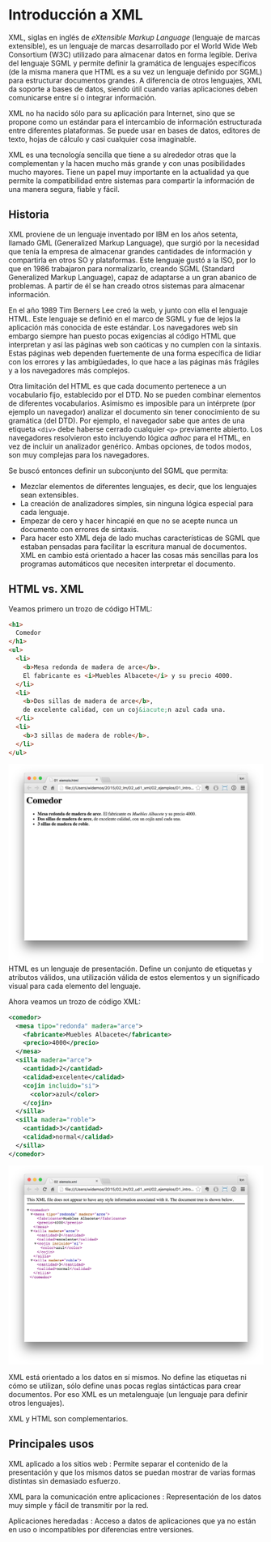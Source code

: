 # Introducción a XML  

XML, siglas en inglés de *eXtensible Markup Language* (lenguaje de marcas extensible), es un lenguaje de marcas desarrollado por el World Wide Web Consortium (W3C) utilizado para almacenar datos en forma legible. Deriva del lenguaje SGML y permite definir la gramática de lenguajes específicos (de la misma manera que HTML es a su vez un lenguaje definido por SGML) para estructurar documentos grandes. A diferencia de otros lenguajes, XML da soporte a bases de datos, siendo útil cuando varias aplicaciones deben comunicarse entre sí o integrar información.

XML no ha nacido sólo para su aplicación para Internet, sino que se propone como un estándar para el intercambio de información estructurada entre diferentes plataformas. Se puede usar en bases de datos, editores de texto, hojas de cálculo y casi cualquier cosa imaginable.

XML es una tecnología sencilla que tiene a su alrededor otras que la complementan y la hacen mucho más grande y con unas posibilidades mucho mayores. Tiene un papel muy importante en la actualidad ya que permite la compatibilidad entre sistemas para compartir la información de una manera segura, fiable y fácil.

## Historia  

XML proviene de un lenguaje inventado por IBM en los años setenta, llamado GML (Generalized Markup Language), que surgió por la necesidad que tenía la empresa de almacenar grandes cantidades de información y compartirla en otros SO y plataformas. Este lenguaje gustó a la ISO, por lo que en 1986 trabajaron para normalizarlo, creando SGML (Standard Generalized Markup Language), capaz de adaptarse a un gran abanico de problemas. A partir de él se han creado otros sistemas para almacenar información.

En el año 1989 Tim Berners Lee creó la web, y junto con ella el lenguaje HTML. Este lenguaje se definió en el marco de SGML y fue de lejos la aplicación más conocida de este estándar. Los navegadores web sin embargo siempre han puesto pocas exigencias al código HTML que interpretan y así las páginas web son caóticas y no cumplen con la sintaxis. Estas páginas web dependen fuertemente de una forma específica de lidiar con los errores y las ambigüedades, lo que hace a las páginas más frágiles y a los navegadores más complejos.

Otra limitación del HTML es que cada documento pertenece a un vocabulario fijo, establecido por el DTD. No se pueden combinar elementos de diferentes vocabularios. Asimismo es imposible para un intérprete (por ejemplo un navegador) analizar el documento sin tener conocimiento de su gramática (del DTD). Por ejemplo, el navegador sabe que antes de una etiqueta `<div>` debe haberse cerrado cualquier `<p>` previamente abierto. Los navegadores resolvieron esto incluyendo lógica *adhoc* para el HTML, en vez de incluir un analizador genérico. Ambas opciones, de todos modos, son muy complejas para los navegadores.

Se buscó entonces definir un subconjunto del SGML que permita:

- Mezclar elementos de diferentes lenguajes, es decir, que los lenguajes sean extensibles.
- La creación de analizadores simples, sin ninguna lógica especial para cada lenguaje.
- Empezar de cero y hacer hincapié en que no se acepte nunca un documento con errores de sintaxis.
- Para hacer esto XML deja de lado muchas características de SGML que estaban pensadas para facilitar la escritura manual de documentos. XML en cambio está orientado a hacer las cosas más sencillas para los programas automáticos que necesiten interpretar el documento.

## HTML vs. XML

Veamos primero un trozo de código HTML:  

```html
<h1>
  Comedor
</h1>
<ul>
  <li>
    <b>Mesa redonda de madera de arce</b>.
    El fabricante es <i>Muebles Albacete</i> y su precio 4000.
  </li>
  <li>
    <b>Dos sillas de madera de arce</b>,
    de excelente calidad, con un coj&iacute;n azul cada una.
  </li>
  <li>
    <b>3 sillas de madera de roble</b>.
  </li>
</ul>
```

![HTML interpretado por el navegador](/imagenes/10_introduccion_xml/01_ejemplo_html.png)  
HTML es un lenguaje de presentación. Define un conjunto de etiquetas y atributos válidos, una utilización válida de estos elementos y un significado visual para cada elemento del lenguaje.

Ahora veamos un trozo de código XML:  

```xml
<comedor>
  <mesa tipo="redonda" madera="arce">
    <fabricante>Muebles Albacete</fabricante>
    <precio>4000</precio>
  </mesa>
  <silla madera="arce">
    <cantidad>2</cantidad>
    <calidad>excelente</calidad>
    <cojin incluido="si">
      <color>azul</color>
    </cojin>
  </silla>
  <silla madera="roble">
    <cantidad>3</cantidad>
    <calidad>normal</calidad>
  </silla>
</comedor>
```

![XML cargado en un navegador, sin hoja de estilos](/imagenes/10_introduccion_xml/02_ejemplo_xml.png)

XML está orientado a los datos en sí mismos. No define las etiquetas ni cómo se utilizan, sólo define unas pocas reglas sintácticas para crear documentos. Por eso XML es un metalenguaje (un lenguaje para definir otros lenguajes).

XML y HTML son complementarios.

## Principales usos  

XML aplicado a los sitios web
: Permite separar el contenido de la presentación y que los mismos datos se puedan mostrar de varias formas distintas sin demasiado esfuerzo.

XML para la comunicación entre aplicaciones
: Representación de los datos muy simple y fácil de transmitir por la red.

Aplicaciones heredadas
: Acceso a datos de aplicaciones que ya no están en uso o incompatibles por diferencias entre versiones.
